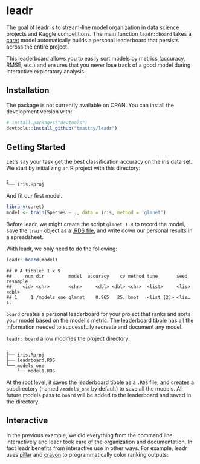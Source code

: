 
<!-- README.md is generated from README.Rmd. Please edit that file -->
leadr
=====

The goal of leadr is to stream-line model organization in data science projects and Kaggle competitions. The main function `leadr::board` takes a [caret](https://github.com/topepo/caret) model automatically builds a personal leaderboard that persists across the entire project.

This leaderboard allows you to easily sort models by metrics (accuracy, RMSE, etc.) and ensures that you never lose track of a good model during interactive exploratory analysis.

Installation
------------

The package is not currently available on CRAN. You can install the development version with:

``` r
# install.packages("devtools")
devtools::install_github("tmastny/leadr")
```

Getting Started
---------------

Let's say your task get the best classification accuracy on the iris data set. We start by initializing an R project with this directory:

    .
    └── iris.Rproj

And fit our first model.

``` r
library(caret)
model <- train(Species ~ ., data = iris, method = 'glmnet')
```

Before leadr, we might create the script `glmnet_1.R` to record the model, save the `train` object as a [.RDS file](https://www.fromthebottomoftheheap.net/2012/04/01/saving-and-loading-r-objects/), and write down our personal results in a spreadsheet.

With leadr, we only need to do the following:

``` r
leadr::board(model)
```

    ## # A tibble: 1 x 9
    ##     num dir         model  accuracy    cv method tune       seed  resample
    ##    <id> <chr>       <chr>     <dbl> <dbl> <chr>  <list>     <lis>    <dbl>
    ## 1     1 /models_one glmnet    0.965   25. boot   <list [2]> <lis…       1.

`board` creates a personal leaderboard for your project that ranks and sorts your model based on the model's metric. The leaderboard tibble has all the information needed to successfully recreate and document any model.

`leadr::board` allow modifies the project directory:

    .
    ├── iris.Rproj
    ├── leadrboard.RDS
    └── models_one
        └── model1.RDS

At the root level, it saves the leaderboard tibble as a `.RDS` file, and creates a subdirectory (named `/models_one` by default) to save all the models. All future models pass to `board` will be added to the leaderboard and saved in the directory.

Interactive
-----------

In the previous example, we did everything from the command line interactively and leadr took care of the organization and documentation. In fact leadr benefits from interactive use in other ways. For example, leadr uses [pillar](https://github.com/r-lib/pillar) and [crayon](https://github.com/r-lib/crayon) to programmatically color ranking outputs:
